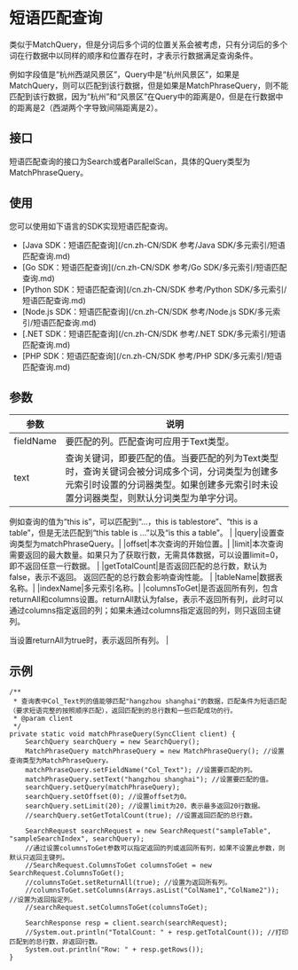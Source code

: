 # 短语匹配查询

类似于MatchQuery，但是分词后多个词的位置关系会被考虑，只有分词后的多个词在行数据中以同样的顺序和位置存在时，才表示行数据满足查询条件。

例如字段值是“杭州西湖风景区”，Query中是“杭州风景区”，如果是MatchQuery，则可以匹配到该行数据，但是如果是MatchPhraseQuery，则不能匹配到该行数据，因为“杭州”和“风景区”在Query中的距离是0，但是在行数据中的距离是2（西湖两个字导致间隔距离是2）。

## 接口

短语匹配查询的接口为Search或者ParallelScan，具体的Query类型为MatchPhraseQuery。

## 使用

您可以使用如下语言的SDK实现短语匹配查询。

-   [Java SDK：短语匹配查询](/cn.zh-CN/SDK 参考/Java SDK/多元索引/短语匹配查询.md)
-   [Go SDK：短语匹配查询](/cn.zh-CN/SDK 参考/Go SDK/多元索引/短语匹配查询.md)
-   [Python SDK：短语匹配查询](/cn.zh-CN/SDK 参考/Python SDK/多元索引/短语匹配查询.md)
-   [Node.js SDK：短语匹配查询](/cn.zh-CN/SDK 参考/Node.js SDK/多元索引/短语匹配查询.md)
-   [.NET SDK：短语匹配查询](/cn.zh-CN/SDK 参考/.NET SDK/多元索引/短语匹配查询.md)
-   [PHP SDK：短语匹配查询](/cn.zh-CN/SDK 参考/PHP SDK/多元索引/短语匹配查询.md)

## 参数

|参数|说明|
|--|--|
|fieldName|要匹配的列。匹配查询可应用于Text类型。 |
|text|查询关键词，即要匹配的值。当要匹配的列为Text类型时，查询关键词会被分词成多个词，分词类型为创建多元索引时设置的分词器类型。如果创建多元索引时未设置分词器类型，则默认分词类型为单字分词。

例如查询的值为“this is”，可以匹配到“...，this is tablestore”、“this is a table”，但是无法匹配到“this table is ...”以及“is this a table”。 |
|query|设置查询类型为matchPhraseQuery。|
|offset|本次查询的开始位置。|
|limit|本次查询需要返回的最大数量。如果只为了获取行数，无需具体数据，可以设置limit=0，即不返回任意一行数据。 |
|getTotalCount|是否返回匹配的总行数，默认为false，表示不返回。 返回匹配的总行数会影响查询性能。 |
|tableName|数据表名称。|
|indexName|多元索引名称。|
|columnsToGet|是否返回所有列，包含returnAll和columns设置。returnAll默认为false，表示不返回所有列，此时可以通过columns指定返回的列；如果未通过columns指定返回的列，则只返回主键列。

当设置returnAll为true时，表示返回所有列。 |

## 示例

```
/**
 * 查询表中Col_Text列的值能够匹配"hangzhou shanghai"的数据，匹配条件为短语匹配（要求短语完整的按照顺序匹配），返回匹配到的总行数和一些匹配成功的行。
 * @param client
 */
private static void matchPhraseQuery(SyncClient client) {
    SearchQuery searchQuery = new SearchQuery();
    MatchPhraseQuery matchPhraseQuery = new MatchPhraseQuery(); //设置查询类型为MatchPhraseQuery。
    matchPhraseQuery.setFieldName("Col_Text"); //设置要匹配的列。
    matchPhraseQuery.setText("hangzhou shanghai"); //设置要匹配的值。
    searchQuery.setQuery(matchPhraseQuery);
    searchQuery.setOffset(0); //设置offset为0。
    searchQuery.setLimit(20); //设置limit为20，表示最多返回20行数据。
    //searchQuery.setGetTotalCount(true); //设置返回匹配的总行数。

    SearchRequest searchRequest = new SearchRequest("sampleTable", "sampleSearchIndex", searchQuery); 
    //通过设置columnsToGet参数可以指定返回的列或返回所有列，如果不设置此参数，则默认只返回主键列。
    //SearchRequest.ColumnsToGet columnsToGet = new SearchRequest.ColumnsToGet();
    //columnsToGet.setReturnAll(true); //设置为返回所有列。
    //columnsToGet.setColumns(Arrays.asList("ColName1","ColName2")); //设置为返回指定列。
    //searchRequest.setColumnsToGet(columnsToGet);

    SearchResponse resp = client.search(searchRequest);
    //System.out.println("TotalCount: " + resp.getTotalCount()); //打印匹配到的总行数，非返回行数。
    System.out.println("Row: " + resp.getRows());
}
```

